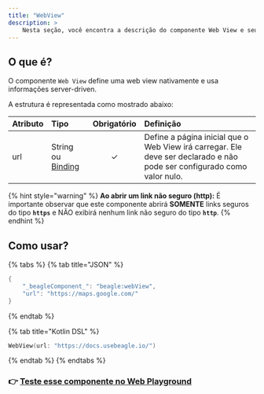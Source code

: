 ```yaml
---
title: "WebView"
description: >
    Nesta seção, você encontra a descrição do componente Web View e seus atributos
---
```


## **O que é?**

O componente `Web View` define uma web view nativamente e usa informações server-driven.

A estrutura é representada como mostrado abaixo:

| Atributo | Tipo | Obrigatório | Definição |
| :--- | :--- | :---: | :--- |
| url | String ou [Binding](https://docs.usebeagle.io/api/contexto#bindings) | ✓ | Define a página inicial que o Web View irá carregar. Ele deve ser declarado e não pode ser configurado como valor nulo.  |

{% hint style="warning" %}
**Ao abrir um link não seguro \(http\):** É importante observar que este componente abrirá **SOMENTE** links seguros do tipo **`https`** e NÃO exibirá nenhum link não seguro do tipo **`http`**.
{% endhint %}

## Como usar?

{% tabs %}
{% tab title="JSON" %}
```kotlin
{
    "_beagleComponent_": "beagle:webView",
    "url": "https://maps.google.com/"
}
```
{% endtab %}

{% tab title="Kotlin DSL" %}
```kotlin
WebView(url: "https://docs.usebeagle.io/")
```
{% endtab %}
{% endtabs %}

### 👉 [Teste esse componente no Web Playground](https://beagle-playground.netlify.app/#/demo/default-components/button.json)​


